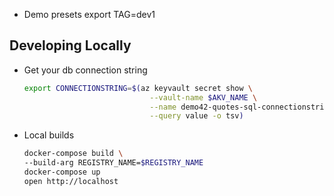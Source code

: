 - Demo presets
    export TAG=dev1

## Developing Locally
- Get your db connection string 

    ```sh
    export CONNECTIONSTRING=$(az keyvault secret show \
                                --vault-name $AKV_NAME \
                                --name demo42-quotes-sql-connectionstring-eastus \
                                --query value -o tsv)
    ```

- Local builds
    ```sh
    docker-compose build \
    --build-arg REGISTRY_NAME=$REGISTRY_NAME
    docker-compose up
    open http://localhost
    ```
